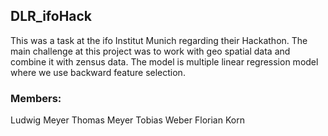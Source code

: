 ## DLR_ifoHack
This was a task at the ifo Institut Munich regarding their Hackathon. The main challenge at this project was to work with geo spatial data and combine it with zensus data. The model is multiple linear regression model where we use backward feature selection.

### Members:
Ludwig Meyer
Thomas Meyer
Tobias Weber
Florian Korn
